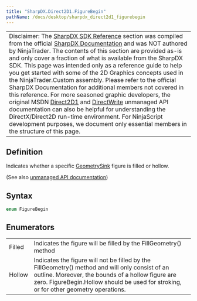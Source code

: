 ```yaml
---
title: "SharpDX.Direct2D1.FigureBegin"
pathName: /docs/desktop/sharpdx_direct2d1_figurebegin
---
```


|  |
| --- |
| Disclaimer: The [SharpDX SDK Reference](/docs/desktop/sharpdx_sdk_reference) section was compiled from the official [SharpDX Documentation](http://sharpdx.org/) and was NOT authored by NinjaTrader. The contents of this section are provided as-is and only cover a fraction of what is available from the SharpDX SDK. This page was intended only as a reference guide to help you get started with some of the 2D Graphics concepts used in the NinjaTrader.Custom assembly. Please refer to the official SharpDX Documentation for additional members not covered in this reference. For more seasoned graphic developers, the original MSDN [Direct2D1](https://msdn.microsoft.com/en-us/library/windows/desktop/dd370990.aspx) and [DirectWrite](https://msdn.microsoft.com/en-us/library/windows/desktop/dd368038.aspx) unmanaged API documentation can also be helpful for understanding the DirectX/Direct2D run-time environment. For NinjaScript development purposes, we document only essential members in the structure of this page. |

## Definition

Indicates whether a specific [GeometrySink](/docs/desktop/sharpdx_direct2d1_geometrysink) figure is filled or hollow.

(See also [unmanaged API documentation](http://msdn.microsoft.com/en-us/library/dd368106.aspx))

## Syntax

```csharp
enum FigureBegin
```

## Enumerators

|  |  |
| --- | --- |
| Filled | Indicates the figure will be filled by the FillGeometry() method |
| Hollow | Indicates the figure will not be filled by the FillGeometry() method and will only consist of an outline. Moreover, the bounds of a hollow figure are zero. FigureBegin.Hollow should be used for stroking, or for other geometry operations. |

